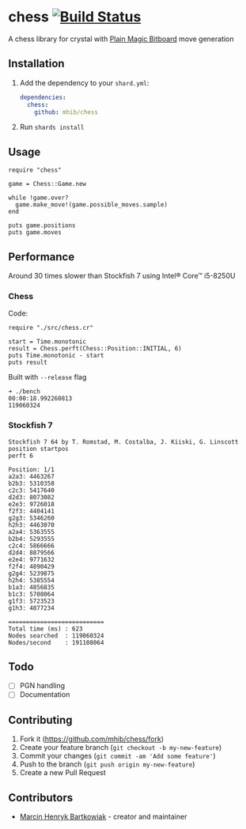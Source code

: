 # chess [![Build Status](https://travis-ci.org/mhib/chess.svg?branch=master)](https://travis-ci.org/mhib/chess)
A chess library for crystal with [Plain Magic Bitboard](https://www.chessprogramming.org/Magic_Bitboards#Plain) move generation

## Installation

1. Add the dependency to your `shard.yml`:

   ```yaml
   dependencies:
     chess:
       github: mhib/chess
   ```

2. Run `shards install`

## Usage

```crystal
require "chess"

game = Chess::Game.new

while !game.over?
  game.make_move!(game.possible_moves.sample)
end

puts game.positions
puts game.moves
```

## Performance

Around 30 times slower than Stockfish 7 using Intel® Core™ i5-8250U

### Chess

Code:
```crystal
require "./src/chess.cr"

start = Time.monotonic
result = Chess.perft(Chess::Position::INITIAL, 6)
puts Time.monotonic - start
puts result
```
Built with `--release` flag
```
➜ ./bench
00:00:18.992260813
119060324
```


### Stockfish 7
```
Stockfish 7 64 by T. Romstad, M. Costalba, J. Kiiski, G. Linscott
position startpos
perft 6

Position: 1/1
a2a3: 4463267
b2b3: 5310358
c2c3: 5417640
d2d3: 8073082
e2e3: 9726018
f2f3: 4404141
g2g3: 5346260
h2h3: 4463070
a2a4: 5363555
b2b4: 5293555
c2c4: 5866666
d2d4: 8879566
e2e4: 9771632
f2f4: 4890429
g2g4: 5239875
h2h4: 5385554
b1a3: 4856835
b1c3: 5708064
g1f3: 5723523
g1h3: 4877234

===========================
Total time (ms) : 623
Nodes searched  : 119060324
Nodes/second    : 191108064
```

## Todo
- [ ] PGN handling
- [ ] Documentation

## Contributing

1. Fork it (<https://github.com/mhib/chess/fork>)
2. Create your feature branch (`git checkout -b my-new-feature`)
3. Commit your changes (`git commit -am 'Add some feature'`)
4. Push to the branch (`git push origin my-new-feature`)
5. Create a new Pull Request

## Contributors

- [Marcin Henryk Bartkowiak](https://github.com/your-github-user) - creator and maintainer
